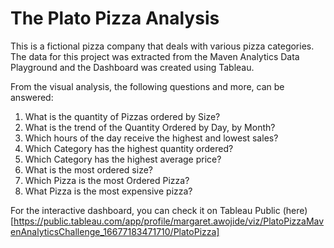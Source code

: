 # The Plato Pizza Analysis
This is a fictional pizza company that deals with various pizza categories. The data for this project was extracted from the Maven Analytics Data Playground and the Dashboard was created using Tableau. 

From the visual analysis, the following questions and more, can be answered:

1. What is the quantity of Pizzas ordered by Size?
2. What is the trend of the Quantity Ordered by Day, by Month?
3. Which hours of the day receive the highest and lowest sales?
4. Which Category has the highest quantity ordered?
5. Which Category has the highest average price?
6. What is the most ordered size?
7. Which Pizza is the most Ordered Pizza?
8. What Pizza is the most expensive pizza?

For the interactive dashboard, you can check it on Tableau Public (here)[https://public.tableau.com/app/profile/margaret.awojide/viz/PlatoPizzaMavenAnalyticsChallenge_16677183471710/PlatoPizza]


